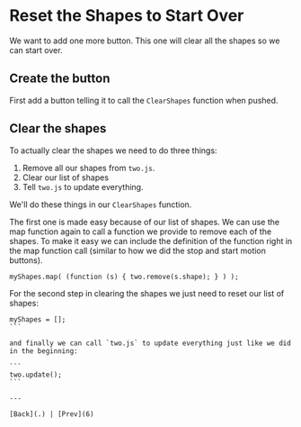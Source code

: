 # Reset the Shapes to Start Over

We want to add one more button. This one will clear all the shapes so we can start over.

## Create the button ##

First add a button telling it to call the `ClearShapes` function when pushed.

## Clear the shapes ##

To actually clear the shapes we need to do three things:

1. Remove all our shapes from `two.js`.
2. Clear our list of shapes
3. Tell `two.js` to update everything.

We'll do these things in our `ClearShapes` function.

The first one is made easy because of our list of shapes. We can use the map function again to call a function we provide to remove each of the shapes. To make it easy we can include the definition of the function right in the map function call (similar to how we did the stop and start motion buttons).

```
myShapes.map( (function (s) { two.remove(s.shape); } ) );
```

For the second step in clearing the shapes we just need to reset our list of shapes:

````
myShapes = [];
```

and finally we can call `two.js` to update everything just like we did in the beginning:

```
two.update();
```

---

[Back](.) | [Prev](6)
